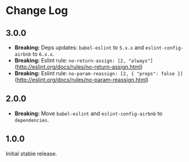 # Change Log

## 3.0.0

* **Breaking:** Deps updates: `babel-eslint` to `5.x.x` and `eslint-config-airbnb` to `6.x.x`.
* **Breaking:** Eslint rule: `no-return-assign: [2, "always"]` (http://eslint.org/docs/rules/no-return-assign.html)
* **Breaking:** Eslint rule: `no-param-reassign: [2, { "props": false }]` (http://eslint.org/docs/rules/no-param-reassign.html)

## 2.0.0

* **Breaking:** Move `babel-eslint` and `eslint-config-airbnb` to `dependencies`.

## 1.0.0

Initial stable release.
